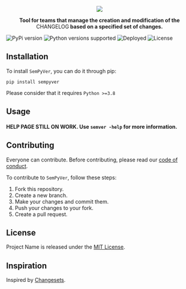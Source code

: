 <p align="center">
    <img src="https://github.com/ricardoleal20/SemPyVer/blob/main/docs/static/logo.png" />
</p>
<p align="center">
    <b>Tool for teams that manage the creation and modification of the </b>CHANGELOG<b> based on a specified set of changes.</b>
</p>

![PyPi version](https://img.shields.io/pypi/v/sempyver?label=PyPi%20version&logo=PyPi&style=for-the-badge)
![Python versions supported](https://img.shields.io/pypi/pyversions/sempyver?label=Python%20Versions%20Supported&logo=Python&style=for-the-badge)
![Deployed](https://img.shields.io/github/actions/workflow/status/ricardoleal20/SemPyVer/publish.yml?branch=main&label=LAST%20VERSION%20DEPLOYED%20%F0%9F%9A%80&logo=Github&style=for-the-badge)
![License](https://img.shields.io/github/license/ricardoleal20/SemPyVer?color=%23808000&label=%F0%9F%93%84%20LICENSE&style=for-the-badge)

## Installation

To install `SemPyVer`, you can do it through pip:

```
pip install sempyver
```

Please consider that it requires `Python >=3.8`

## Usage

#### __HELP PAGE STILL ON WORK__. Use `semver -help` for more information.

## Contributing

Everyone can contribute. Before contributing, please read our [code of conduct](CODE_OF_CONDUCT.md).

To contribute to `SemPyVer`, follow these steps:

1. Fork this repository.
2. Create a new branch.
3. Make your changes and commit them.
4. Push your changes to your fork.
5. Create a pull request.

## License

Project Name is released under the [MIT License](LICENSE).

## Inspiration

Inspired by [Changesets](https://github.com/changesets/changesets).